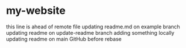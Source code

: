 # my-website
this line is ahead of remote file
updating readme.md on example branch
updating readme on update-readme branch
adding something locally
updating readme on main GitHub before rebase
